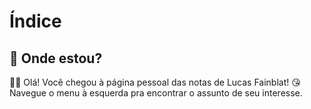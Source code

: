 # Índice
## 🤔 Onde estou?
🙋🏻 Olá! Você chegou à página pessoal das notas de Lucas Fainblat! 😘
Navegue o menu à esquerda pra encontrar o assunto de seu interesse.
